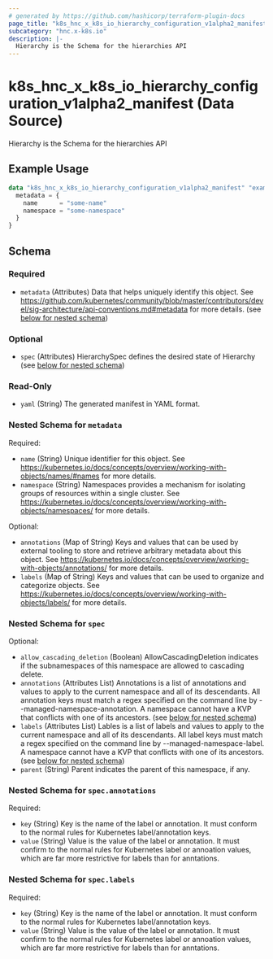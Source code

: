 ```yaml
---
# generated by https://github.com/hashicorp/terraform-plugin-docs
page_title: "k8s_hnc_x_k8s_io_hierarchy_configuration_v1alpha2_manifest Data Source - terraform-provider-k8s"
subcategory: "hnc.x-k8s.io"
description: |-
  Hierarchy is the Schema for the hierarchies API
---
```


# k8s_hnc_x_k8s_io_hierarchy_configuration_v1alpha2_manifest (Data Source)

Hierarchy is the Schema for the hierarchies API

## Example Usage

```terraform
data "k8s_hnc_x_k8s_io_hierarchy_configuration_v1alpha2_manifest" "example" {
  metadata = {
    name      = "some-name"
    namespace = "some-namespace"
  }
}
```

<!-- schema generated by tfplugindocs -->
## Schema

### Required

- `metadata` (Attributes) Data that helps uniquely identify this object. See https://github.com/kubernetes/community/blob/master/contributors/devel/sig-architecture/api-conventions.md#metadata for more details. (see [below for nested schema](#nestedatt--metadata))

### Optional

- `spec` (Attributes) HierarchySpec defines the desired state of Hierarchy (see [below for nested schema](#nestedatt--spec))

### Read-Only

- `yaml` (String) The generated manifest in YAML format.

<a id="nestedatt--metadata"></a>
### Nested Schema for `metadata`

Required:

- `name` (String) Unique identifier for this object. See https://kubernetes.io/docs/concepts/overview/working-with-objects/names/#names for more details.
- `namespace` (String) Namespaces provides a mechanism for isolating groups of resources within a single cluster. See https://kubernetes.io/docs/concepts/overview/working-with-objects/namespaces/ for more details.

Optional:

- `annotations` (Map of String) Keys and values that can be used by external tooling to store and retrieve arbitrary metadata about this object. See https://kubernetes.io/docs/concepts/overview/working-with-objects/annotations/ for more details.
- `labels` (Map of String) Keys and values that can be used to organize and categorize objects. See https://kubernetes.io/docs/concepts/overview/working-with-objects/labels/ for more details.


<a id="nestedatt--spec"></a>
### Nested Schema for `spec`

Optional:

- `allow_cascading_deletion` (Boolean) AllowCascadingDeletion indicates if the subnamespaces of this namespace are allowed to cascading delete.
- `annotations` (Attributes List) Annotations is a list of annotations and values to apply to the current namespace and all of its descendants. All annotation keys must match a regex specified on the command line by --managed-namespace-annotation. A namespace cannot have a KVP that conflicts with one of its ancestors. (see [below for nested schema](#nestedatt--spec--annotations))
- `labels` (Attributes List) Lables is a list of labels and values to apply to the current namespace and all of its descendants. All label keys must match a regex specified on the command line by --managed-namespace-label. A namespace cannot have a KVP that conflicts with one of its ancestors. (see [below for nested schema](#nestedatt--spec--labels))
- `parent` (String) Parent indicates the parent of this namespace, if any.

<a id="nestedatt--spec--annotations"></a>
### Nested Schema for `spec.annotations`

Required:

- `key` (String) Key is the name of the label or annotation. It must conform to the normal rules for Kubernetes label/annotation keys.
- `value` (String) Value is the value of the label or annotation. It must confirm to the normal rules for Kubernetes label or annoation values, which are far more restrictive for labels than for anntations.


<a id="nestedatt--spec--labels"></a>
### Nested Schema for `spec.labels`

Required:

- `key` (String) Key is the name of the label or annotation. It must conform to the normal rules for Kubernetes label/annotation keys.
- `value` (String) Value is the value of the label or annotation. It must confirm to the normal rules for Kubernetes label or annoation values, which are far more restrictive for labels than for anntations.
